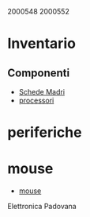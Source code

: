 2000548 
2000552 

# Inventario

## Componenti
- [Schede Madri](./componenti/schede_madri.md)
- [processori](./componenti/processori.md)

# periferiche
# mouse
- [mouse](./periferiche/mouse.md)

Elettronica Padovana